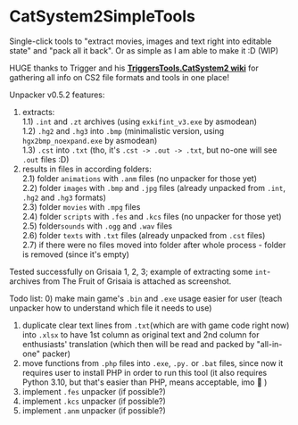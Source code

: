 # CatSystem2SimpleTools
Single-click tools to "extract movies, images and text right into editable state" and "pack all it back". Or as simple as I am able to make it :D (WIP)

HUGE thanks to Trigger and his **[TriggersTools.CatSystem2 wiki](https://github.com/trigger-segfault/TriggersTools.CatSystem2)** for gathering all info on CS2 file formats and tools in one place!


Unpacker v0.5.2 features:
1) extracts: \
1.1) `.int` and `.zt` archives (using `exkifint_v3.exe` by asmodean)\
1.2) `.hg2` and `.hg3` into `.bmp` (minimalistic version, using `hgx2bmp_noexpand.exe` by asmodean)\
1.3) `.cst` into `.txt` (tho, it's `.cst -> .out -> .txt`, but no-one will see `.out` files :D)
2) results in files in according folders:\
2.1) folder `animations` with `.anm` files (no unpacker for those yet)\
2.2) folder `images` with `.bmp` and `.jpg` files (already unpacked from `.int`, `.hg2` and `.hg3` formats)\
2.3) folder `movies` with `.mpg` files\
2.4) folder `scripts` with `.fes` and `.kcs` files (no unpacker for those yet)\
2.5) folder`sounds` with `.ogg` and `.wav` files\
2.6) folder `texts` with `.txt` files (already unpacked from `.cst` files)\
2.7) if there were no files moved into folder after whole process - folder is removed (since it's empty)

Tested successfully on Grisaia 1, 2, 3; example of extracting some `int`-archives from The Fruit of Grisaia is attached as screenshot.


Todo list:
0) make main game's `.bin` and `.exe` usage easier for user (teach unpacker how to understand which file it needs to use)
1) duplicate clear text lines from `.txt`(which are with game code right now) into `.xlsx` to have 1st column as original text and 2nd column for enthusiasts' translation (which then will be read and packed by "all-in-one" packer)
2) move functions from `.php` files into `.exe`, `.py.` or `.bat` files, since now it requires user to install PHP in order to run this tool (it also requires Python 3.10, but that's easier than PHP, means acceptable, imo :thinking: )
3) implement `.fes` unpacker (if possible?)
4) implement `.kcs` unpacker (if possible?)
5) implement `.anm` unpacker (if possible?)
